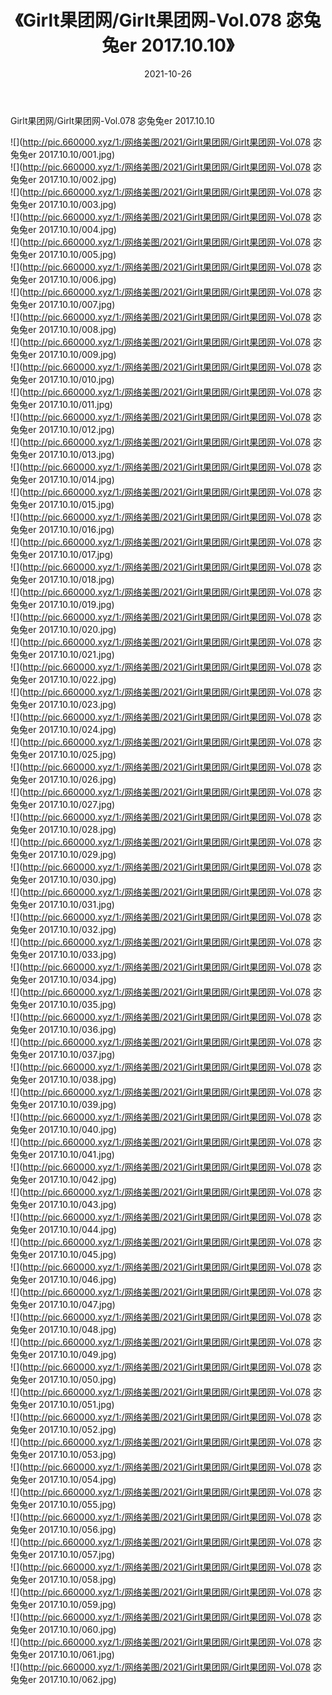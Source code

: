 ﻿---
layout: post
title:  《Girlt果团网/Girlt果团网-Vol.078 宓兔兔er 2017.10.10》
date:   2021-10-26
img: http://pic.660000.xyz/1:/网络美图/2021/Girlt果团网/Girlt果团网-Vol.078 宓兔兔er 2017.10.10/000.jpg
categories: [美女, 清纯, 唯美]
---

Girlt果团网/Girlt果团网-Vol.078 宓兔兔er 2017.10.10

 ![](http://pic.660000.xyz/1:/网络美图/2021/Girlt果团网/Girlt果团网-Vol.078 宓兔兔er 2017.10.10/001.jpg) <br>![](http://pic.660000.xyz/1:/网络美图/2021/Girlt果团网/Girlt果团网-Vol.078 宓兔兔er 2017.10.10/002.jpg) <br>![](http://pic.660000.xyz/1:/网络美图/2021/Girlt果团网/Girlt果团网-Vol.078 宓兔兔er 2017.10.10/003.jpg) <br>![](http://pic.660000.xyz/1:/网络美图/2021/Girlt果团网/Girlt果团网-Vol.078 宓兔兔er 2017.10.10/004.jpg) <br>![](http://pic.660000.xyz/1:/网络美图/2021/Girlt果团网/Girlt果团网-Vol.078 宓兔兔er 2017.10.10/005.jpg) <br>![](http://pic.660000.xyz/1:/网络美图/2021/Girlt果团网/Girlt果团网-Vol.078 宓兔兔er 2017.10.10/006.jpg) <br>![](http://pic.660000.xyz/1:/网络美图/2021/Girlt果团网/Girlt果团网-Vol.078 宓兔兔er 2017.10.10/007.jpg) <br>![](http://pic.660000.xyz/1:/网络美图/2021/Girlt果团网/Girlt果团网-Vol.078 宓兔兔er 2017.10.10/008.jpg) <br>![](http://pic.660000.xyz/1:/网络美图/2021/Girlt果团网/Girlt果团网-Vol.078 宓兔兔er 2017.10.10/009.jpg) <br>![](http://pic.660000.xyz/1:/网络美图/2021/Girlt果团网/Girlt果团网-Vol.078 宓兔兔er 2017.10.10/010.jpg) <br>![](http://pic.660000.xyz/1:/网络美图/2021/Girlt果团网/Girlt果团网-Vol.078 宓兔兔er 2017.10.10/011.jpg) <br>![](http://pic.660000.xyz/1:/网络美图/2021/Girlt果团网/Girlt果团网-Vol.078 宓兔兔er 2017.10.10/012.jpg) <br>![](http://pic.660000.xyz/1:/网络美图/2021/Girlt果团网/Girlt果团网-Vol.078 宓兔兔er 2017.10.10/013.jpg) <br>![](http://pic.660000.xyz/1:/网络美图/2021/Girlt果团网/Girlt果团网-Vol.078 宓兔兔er 2017.10.10/014.jpg) <br>![](http://pic.660000.xyz/1:/网络美图/2021/Girlt果团网/Girlt果团网-Vol.078 宓兔兔er 2017.10.10/015.jpg) <br>![](http://pic.660000.xyz/1:/网络美图/2021/Girlt果团网/Girlt果团网-Vol.078 宓兔兔er 2017.10.10/016.jpg) <br>![](http://pic.660000.xyz/1:/网络美图/2021/Girlt果团网/Girlt果团网-Vol.078 宓兔兔er 2017.10.10/017.jpg) <br>![](http://pic.660000.xyz/1:/网络美图/2021/Girlt果团网/Girlt果团网-Vol.078 宓兔兔er 2017.10.10/018.jpg) <br>![](http://pic.660000.xyz/1:/网络美图/2021/Girlt果团网/Girlt果团网-Vol.078 宓兔兔er 2017.10.10/019.jpg) <br>![](http://pic.660000.xyz/1:/网络美图/2021/Girlt果团网/Girlt果团网-Vol.078 宓兔兔er 2017.10.10/020.jpg) <br>![](http://pic.660000.xyz/1:/网络美图/2021/Girlt果团网/Girlt果团网-Vol.078 宓兔兔er 2017.10.10/021.jpg) <br>![](http://pic.660000.xyz/1:/网络美图/2021/Girlt果团网/Girlt果团网-Vol.078 宓兔兔er 2017.10.10/022.jpg) <br>![](http://pic.660000.xyz/1:/网络美图/2021/Girlt果团网/Girlt果团网-Vol.078 宓兔兔er 2017.10.10/023.jpg) <br>![](http://pic.660000.xyz/1:/网络美图/2021/Girlt果团网/Girlt果团网-Vol.078 宓兔兔er 2017.10.10/024.jpg) <br>![](http://pic.660000.xyz/1:/网络美图/2021/Girlt果团网/Girlt果团网-Vol.078 宓兔兔er 2017.10.10/025.jpg) <br>![](http://pic.660000.xyz/1:/网络美图/2021/Girlt果团网/Girlt果团网-Vol.078 宓兔兔er 2017.10.10/026.jpg) <br>![](http://pic.660000.xyz/1:/网络美图/2021/Girlt果团网/Girlt果团网-Vol.078 宓兔兔er 2017.10.10/027.jpg) <br>![](http://pic.660000.xyz/1:/网络美图/2021/Girlt果团网/Girlt果团网-Vol.078 宓兔兔er 2017.10.10/028.jpg) <br>![](http://pic.660000.xyz/1:/网络美图/2021/Girlt果团网/Girlt果团网-Vol.078 宓兔兔er 2017.10.10/029.jpg) <br>![](http://pic.660000.xyz/1:/网络美图/2021/Girlt果团网/Girlt果团网-Vol.078 宓兔兔er 2017.10.10/030.jpg) <br>![](http://pic.660000.xyz/1:/网络美图/2021/Girlt果团网/Girlt果团网-Vol.078 宓兔兔er 2017.10.10/031.jpg) <br>![](http://pic.660000.xyz/1:/网络美图/2021/Girlt果团网/Girlt果团网-Vol.078 宓兔兔er 2017.10.10/032.jpg) <br>![](http://pic.660000.xyz/1:/网络美图/2021/Girlt果团网/Girlt果团网-Vol.078 宓兔兔er 2017.10.10/033.jpg) <br>![](http://pic.660000.xyz/1:/网络美图/2021/Girlt果团网/Girlt果团网-Vol.078 宓兔兔er 2017.10.10/034.jpg) <br>![](http://pic.660000.xyz/1:/网络美图/2021/Girlt果团网/Girlt果团网-Vol.078 宓兔兔er 2017.10.10/035.jpg) <br>![](http://pic.660000.xyz/1:/网络美图/2021/Girlt果团网/Girlt果团网-Vol.078 宓兔兔er 2017.10.10/036.jpg) <br>![](http://pic.660000.xyz/1:/网络美图/2021/Girlt果团网/Girlt果团网-Vol.078 宓兔兔er 2017.10.10/037.jpg) <br>![](http://pic.660000.xyz/1:/网络美图/2021/Girlt果团网/Girlt果团网-Vol.078 宓兔兔er 2017.10.10/038.jpg) <br>![](http://pic.660000.xyz/1:/网络美图/2021/Girlt果团网/Girlt果团网-Vol.078 宓兔兔er 2017.10.10/039.jpg) <br>![](http://pic.660000.xyz/1:/网络美图/2021/Girlt果团网/Girlt果团网-Vol.078 宓兔兔er 2017.10.10/040.jpg) <br>![](http://pic.660000.xyz/1:/网络美图/2021/Girlt果团网/Girlt果团网-Vol.078 宓兔兔er 2017.10.10/041.jpg) <br>![](http://pic.660000.xyz/1:/网络美图/2021/Girlt果团网/Girlt果团网-Vol.078 宓兔兔er 2017.10.10/042.jpg) <br>![](http://pic.660000.xyz/1:/网络美图/2021/Girlt果团网/Girlt果团网-Vol.078 宓兔兔er 2017.10.10/043.jpg) <br>![](http://pic.660000.xyz/1:/网络美图/2021/Girlt果团网/Girlt果团网-Vol.078 宓兔兔er 2017.10.10/044.jpg) <br>![](http://pic.660000.xyz/1:/网络美图/2021/Girlt果团网/Girlt果团网-Vol.078 宓兔兔er 2017.10.10/045.jpg) <br>![](http://pic.660000.xyz/1:/网络美图/2021/Girlt果团网/Girlt果团网-Vol.078 宓兔兔er 2017.10.10/046.jpg) <br>![](http://pic.660000.xyz/1:/网络美图/2021/Girlt果团网/Girlt果团网-Vol.078 宓兔兔er 2017.10.10/047.jpg) <br>![](http://pic.660000.xyz/1:/网络美图/2021/Girlt果团网/Girlt果团网-Vol.078 宓兔兔er 2017.10.10/048.jpg) <br>![](http://pic.660000.xyz/1:/网络美图/2021/Girlt果团网/Girlt果团网-Vol.078 宓兔兔er 2017.10.10/049.jpg) <br>![](http://pic.660000.xyz/1:/网络美图/2021/Girlt果团网/Girlt果团网-Vol.078 宓兔兔er 2017.10.10/050.jpg) <br>![](http://pic.660000.xyz/1:/网络美图/2021/Girlt果团网/Girlt果团网-Vol.078 宓兔兔er 2017.10.10/051.jpg) <br>![](http://pic.660000.xyz/1:/网络美图/2021/Girlt果团网/Girlt果团网-Vol.078 宓兔兔er 2017.10.10/052.jpg) <br>![](http://pic.660000.xyz/1:/网络美图/2021/Girlt果团网/Girlt果团网-Vol.078 宓兔兔er 2017.10.10/053.jpg) <br>![](http://pic.660000.xyz/1:/网络美图/2021/Girlt果团网/Girlt果团网-Vol.078 宓兔兔er 2017.10.10/054.jpg) <br>![](http://pic.660000.xyz/1:/网络美图/2021/Girlt果团网/Girlt果团网-Vol.078 宓兔兔er 2017.10.10/055.jpg) <br>![](http://pic.660000.xyz/1:/网络美图/2021/Girlt果团网/Girlt果团网-Vol.078 宓兔兔er 2017.10.10/056.jpg) <br>![](http://pic.660000.xyz/1:/网络美图/2021/Girlt果团网/Girlt果团网-Vol.078 宓兔兔er 2017.10.10/057.jpg) <br>![](http://pic.660000.xyz/1:/网络美图/2021/Girlt果团网/Girlt果团网-Vol.078 宓兔兔er 2017.10.10/058.jpg) <br>![](http://pic.660000.xyz/1:/网络美图/2021/Girlt果团网/Girlt果团网-Vol.078 宓兔兔er 2017.10.10/059.jpg) <br>![](http://pic.660000.xyz/1:/网络美图/2021/Girlt果团网/Girlt果团网-Vol.078 宓兔兔er 2017.10.10/060.jpg) <br>![](http://pic.660000.xyz/1:/网络美图/2021/Girlt果团网/Girlt果团网-Vol.078 宓兔兔er 2017.10.10/061.jpg) <br>![](http://pic.660000.xyz/1:/网络美图/2021/Girlt果团网/Girlt果团网-Vol.078 宓兔兔er 2017.10.10/062.jpg) <br>